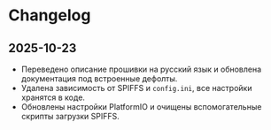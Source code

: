 # Changelog

## 2025-10-23
- Переведено описание прошивки на русский язык и обновлена документация под встроенные дефолты.
- Удалена зависимость от SPIFFS и `config.ini`, все настройки хранятся в коде.
- Обновлены настройки PlatformIO и очищены вспомогательные скрипты загрузки SPIFFS.
